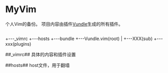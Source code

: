 # MyVim
个人Vim的备份。
项目内容由插件[Vundle](https://github.com/VundleVim/Vundle.vim)生成的所有插件。

>```
+---_vimrc
+---hosts
+---bundle
    +---Vundle.vim(root)
    |   +---XXX(sub)
    +---xxx(plugins)

##_vimrc##
具体的内容和插件设置

##hosts##
host文件，用于翻墙


